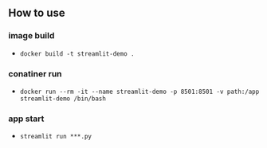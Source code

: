 ## How to use 

### image build

- `docker build -t streamlit-demo .`

### conatiner run 

- `docker run --rm -it --name streamlit-demo -p 8501:8501 -v path:/app streamlit-demo /bin/bash`

### app start

- `streamlit run ***.py`